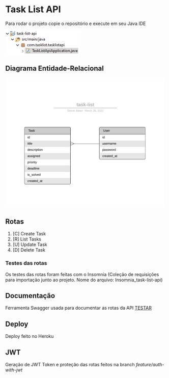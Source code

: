 # Task List API

Para rodar o projeto copie o repositório e execute em seu Java IDE

<img src="./task-list-execute.png"/>

## Diagrama Entidade-Relacional

<img src="./task-list-ERD.png" width="500"/>

## Rotas
 1. [C] Create Task
 2. [R] List Tasks
 3. [U] Update Task
 4. [D] Delete Task
 ### Testes das rotas
 Os testes das rotas foram feitas com o Insomnia (Coleção de requisições para importação junto ao projeto. Nome do arquivo: Insomnia_task-list-api)

## Documentação
Ferramenta Swagger usada para documentar as rotas da API
<a href="https://task-list-api1.herokuapp.com/swagger-ui/index.html">TESTAR</a>

## Deploy
Deploy feito no Heroku

## JWT
Geração de JWT Token e proteção das rotas feitos na branch _feature/auth-with-jwt_
